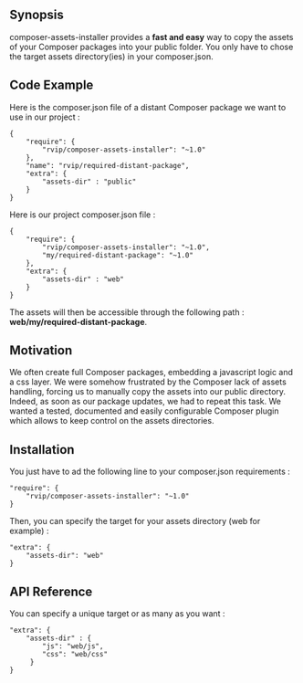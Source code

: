## Synopsis

composer-assets-installer provides a **fast and easy** way to copy the assets of your Composer packages into your public folder. You only have to chose the target assets directory(ies) in your composer.json.

## Code Example

Here is the composer.json file of a distant Composer package we want to use in our project :

    {
        "require": {
            "rvip/composer-assets-installer": "~1.0"
        },
        "name": "rvip/required-distant-package",
        "extra": {
            "assets-dir" : "public"
        }
    }


Here is our project composer.json file :

    {
        "require": {
            "rvip/composer-assets-installer": "~1.0",
            "my/required-distant-package": "~1.0"
        },
        "extra": {
            "assets-dir" : "web"
        }
    }
    
The assets will then be accessible through the following path : **web/my/required-distant-package**.

## Motivation

We often create full Composer packages, embedding a javascript logic and a css layer. We were somehow frustrated by the Composer lack of assets handling, forcing us to manually copy the assets into our public directory. Indeed, as soon as our package updates, we had to repeat this task. We wanted a tested, documented and easily configurable Composer plugin which allows to keep control on the assets directories.

## Installation

You just have to ad the following line to your composer.json requirements :

    "require": {
        "rvip/composer-assets-installer": "~1.0"
    }
    
Then, you can specify the target for your assets directory (web for example) :

    "extra": {
        "assets-dir": "web"
    }
    

## API Reference

You can specify a unique target or as many as you want :

    "extra": {
        "assets-dir" : {
            "js": "web/js",
            "css": "web/css"
         }
    }